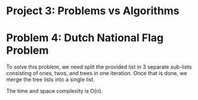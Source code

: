 # Project 3: Problems vs Algorithms
# Problem 4: Dutch National Flag Problem

To solve this problem, we need split the provided list in 3 separate sub-lists consisting of ones, twos, and trees in one iteration.
Once that is done, we merge the tree lists into a single list.

The time and space complexity is O(n).

